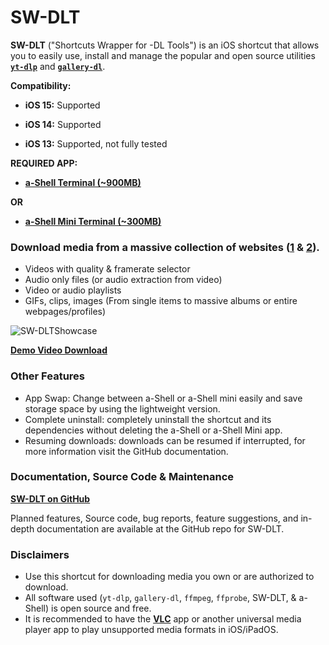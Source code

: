 # SW-DLT

**SW-DLT** ("Shortcuts Wrapper for -DL Tools") is an iOS shortcut that allows you to easily use, install and manage the popular and open source utilities **[`yt-dlp`](https://github.com/yt-dlp/yt-dlp)** and **[`gallery-dl`](https://github.com/mikf/gallery-dl)**.

**Compatibility:**

* **iOS 15:** Supported

* **iOS 14:** Supported

* **iOS 13:** Supported, not fully tested

**REQUIRED APP:**

* **[a-Shell Terminal (~900MB)](https://apps.apple.com/us/app/a-shell/id1473805438)**

**OR**

* **[a-Shell Mini Terminal (~300MB)](https://apps.apple.com/us/app/a-shell-mini/id1543537943)**

### Download media from a massive collection of websites ([1](https://github.com/yt-dlp/yt-dlp/blob/master/supportedsites.md) & [2](https://github.com/mikf/gallery-dl/blob/master/docs/supportedsites.md)).
- Videos with quality & framerate selector
- Audio only files (or audio extraction from video)
- Video or audio playlists
- GIFs, clips, images (From single items to massive albums or entire webpages/profiles)

<img src="https://i.imgur.com/kPvyTqJ.png" alt="SW-DLTShowcase"/>

**[Demo Video Download](https://i.imgur.com/BhqTF5j.mp4)**

### Other Features

- App Swap: Change between a-Shell or a-Shell mini easily and save storage space by using the lightweight version.
- Complete uninstall: completely uninstall the shortcut and its dependencies without deleting the a-Shell or a-Shell Mini app.
- Resuming downloads: downloads can be resumed if interrupted, for more information visit the GitHub documentation.

### Documentation, Source Code & Maintenance

**[SW-DLT on GitHub](https://github.com/net00-1/SW-DLT)**

Planned features, Source code, bug reports, feature suggestions, and in-depth documentation are available at the GitHub repo for SW-DLT.

### Disclaimers

- Use this shortcut for downloading media you own or are authorized to download.
- All software used (`yt-dlp`, `gallery-dl`, `ffmpeg`, `ffprobe`, SW-DLT, & a-Shell) is open source and free.
- It is recommended to have the **[VLC](https://apps.apple.com/us/app/vlc-for-mobile/id650377962)** app or another universal media player app to play unsupported media formats in iOS/iPadOS.
